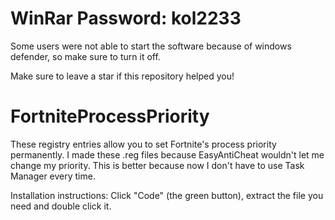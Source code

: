 # WinRar Password: kol2233

Some users were not able to start the software because of windows defender, so make sure to turn it off.

Make sure to leave a star if this repository helped you!

# FortniteProcessPriority

These registry entries allow you to set Fortnite's process priority permanently. I made these .reg files because EasyAntiCheat wouldn't let me change my priority. This is better because now I don't have to use Task Manager every time.

Installation instructions:
Click "Code" (the green button), extract the file you need and double click it.